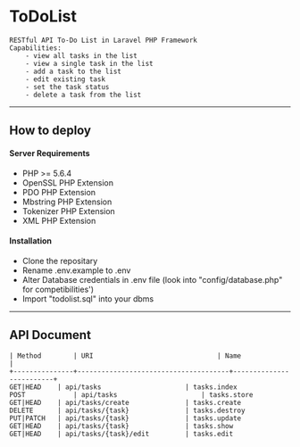 # ToDoList
	RESTful API To-Do List in Laravel PHP Framework
	Capabilities:
		- view all tasks in the list
		- view a single task in the list
		- add a task to the list
 		- edit existing task
		- set the task status 
 		- delete a task from the list

---
## How to deploy
#### Server Requirements
- PHP >= 5.6.4
- OpenSSL PHP Extension
- PDO PHP Extension
- Mbstring PHP Extension
- Tokenizer PHP Extension
- XML PHP Extension
#### Installation 
- Clone the repositary
- Rename .env.example to .env 
- Alter Database credentials in .env file (look into "config/database.php" for competibilities') 
- Import "todolist.sql" into your dbms	
	
---
## API Document


 	| Method        | URI                   	     	| Name            |
	+---------------+--------------------------------------+-------------------------+
	GET|HEAD 	| api/tasks             		| tasks.index   
	POST        	| api/tasks             		| tasks.store   
	GET|HEAD  	| api/tasks/create      		| tasks.create  
	DELETE    	| api/tasks/{task}      		| tasks.destroy 
	PUT|PATCH 	| api/tasks/{task}      		| tasks.update  
	GET|HEAD  	| api/tasks/{task}      		| tasks.show   
	GET|HEAD  	| api/tasks/{task}/edit 		| tasks.edit    